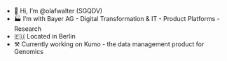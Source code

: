 - 🦑 Hi, I’m @olafwalter (SGQDV)
- 🏭 I’m with Bayer AG - Digital Transformation & IT - Product Platforms - Research
- 🇪🇺 Located in Berlin
- ⚒ Currently working on Kumo - the data management product for Genomics

<!---
olafwalter/olafwalter is a ✨ special ✨ repository because its `README.md` (this file) appears on your GitHub profile.
You can click the Preview link to take a look at your changes.
--->
